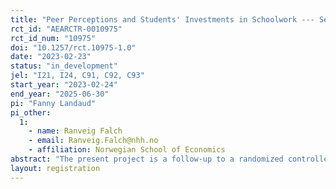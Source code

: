 ```yaml
---
title: "Peer Perceptions and Students' Investments in Schoolwork --- Second Randomized Controlled Trial and Additional Data Collection"
rct_id: "AEARCTR-0010975"
rct_id_num: "10975"
doi: "10.1257/rct.10975-1.0"
date: "2023-02-23"
status: "in_development"
jel: "I21, I24, C91, C92, C93"
start_year: "2023-02-24"
end_year: "2025-06-30"
pi: "Fanny Landaud"
pi_other:
  1:
    - name: Ranveig Falch
    - email: Ranveig.Falch@nhh.no
    - affiliation: Norwegian School of Economics
abstract: "The present project is a follow-up to a randomized controlled trial investigating students’ misperceptions about their peers’ study time, and their impacts on students’ own schoolwork investments. The initial randomized controlled trial was pre-registered at the AEA RCT registry prior to data collection (AEARCTR-0005514). The present pre-analysis plan should be read as an addition to the former pre-analysis plan. The main goals of the second randomized controlled trial and of the additional data collection are (i) to strengthen the robustness of the initial findings, (ii) to investigate the mechanisms behind the main findings."
layout: registration
---
```


